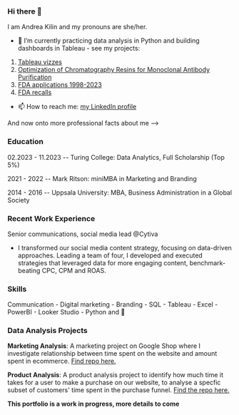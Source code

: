 ### Hi there 👋
I am Andrea Kilin and my pronouns are she/her.

- 🌱 I’m currently practicing data analysis in Python and building dashboards in Tableau - see my projects:
1. [Tableau vizzes](https://public.tableau.com/app/profile/andrea.kilin/vizzes)
2. [Optimization of Chromatography Resins for Monoclonal Antibody Purification](https://github.com/kilinandrea/mock_mabs)
3. [FDA applications 1998-2023](https://github.com/kilinandrea/FDA_Applications_1998-2023/blob/main/FDA_applications_1998_2023.ipynb) 
4. [FDA recalls](https://github.com/kilinandrea/FDA_recall_project/blob/main/Python_Exam_FDA_Recall.ipynb)
  
- 📫 How to reach me: [my LinkedIn profile](https://www.linkedin.com/in/kilinandrea/)

And now onto more professional facts about me -->

### Education
02.2023 - 11.2023 -- Turing College: Data Analytics, Full Scholarship (Top 5%)

2021 - 2022 -- Mark Ritson: miniMBA in Marketing and Branding

2014 - 2016 -- Uppsala University: MBA, Business Administration in a Global Society 

### Recent Work Experience
Senior communications, social media lead @Cytiva
- I transformed our social media content strategy, focusing on data-driven approaches. Leading a team of four, I developed and executed strategies that leveraged data for more engaging content, benchmark-beating CPC, CPM and ROAS.

### Skills
Communication - Digital marketing - Branding - SQL - Tableau - Excel - PowerBI - Looker Studio - Python and :panda_face: 

### Data Analysis Projects
**Marketing Analysis**: 
A marketing project on Google Shop where I investigate relationship between time spent on the website and amount spent in ecommerce. [Find repo here.](https://github.com/kilinandrea/marketing_project_google_shop/blob/main/README.md)

**Product Analysis**:
A product analysis project to identify how much time it takes for a user to make a purchase on our website, to analyse a specfic subset of customers' time spent in the purchase funnel.
[Find the repo here.](https://github.com/kilinandrea/product_analysis_project/blob/main/README.md)



  

**This portfolio is a work in progress, more details to come**
